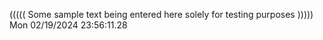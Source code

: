 ((((( Some sample text being entered here solely for testing purposes ))))) Mon 02/19/2024 23:56:11.28
